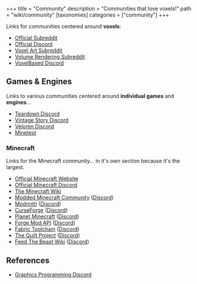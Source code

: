 +++
title = "Community"
description = "Communities that love voxels!"
path = "wiki/community"
[taxonomies]
categories = ["community"]
+++

Links for communities centered around **voxels**:

- [Official Subreddit](https://www.reddit.com/r/VoxelGameDev)
- [Official Discord](https://voxelgamedev.com/)
- [Voxel Art Subreddit](https://www.reddit.com/r/VoxelArt)
- [Volume Rendering Subreddit](https://www.reddit.com/r/VolumeRendering)
- [VoxelBased Discord](https://discord.com/invite/aegudcbYhr)

## Games & Engines

Links to various communities centered around **individual games** and **engines**...

- [Teardown Discord](https://discord.gg/teardown)
- [Vintage Story Discord](https://discord.gg/CkJjdrB)
- [Veloren Discord](https://discord.gg/ecUxc9N)
- [Minetest](https://www.minetest.net/get-involved/)

### Minecraft

Links for the Minecraft community... in it's own section because it's the largest.

- [Official Minecraft Website](https://www.minecraft.net/)
- [Official Minecraft Discord](https://discord.gg/minecraft)
- [The Minecraft Wiki](https://minecraft.wiki)
- [Modded Minecraft Community](https://www.reddit.com/r/feedthebeast/) ([Discord](https://discord.com/invite/moddedmc))
- [Modrinth](https://modrinth.com/) ([Discord](https://discord.gg/EUHuJHt))
- [CurseForge](https://www.curseforge.com/minecraft/) ([Discord](https://discord.com/invite/curseforge))
- [Planet Minecraft](https://www.planetminecraft.com/) ([Discord](https://discord.gg/QQSWwyg))
- [Forge Mod API](https://minecraftforge.net/) ([Discord](https://discord.gg/forge))
- [Fabric Toolchain](https://fabricmc.net/) ([Discord](https://discord.gg/v6v4pMv))
- [The Quilt Project](https://quiltmc.org/) ([Discord](https://discord.quiltmc.org/))
- [Feed The Beast Wiki](https://ftb.fandom.com/wiki/FTB_Wiki) ([Discord](https://go.ftb.team/discord))

## References

- [Graphics Programming Discord](https://discord.gg/6mgNGk7)
